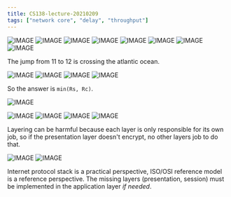 ```yaml
---
title: CS138-lecture-20210209
tags: ["network core", "delay", "throughput"]
---
```


![IMAGE](/notes/C7CFB6FFE5E207A06EEB4FD66EE2408B.jpg)
![IMAGE](/notes/7A027695FE3BB847B66E22013562DE3D.jpg)
![IMAGE](/notes/89E849C690E3A3EE5DCFB3BC83A54216.jpg)
![IMAGE](/notes/0A63F644AC5FE177BE519E23A93EE5A7.jpg)
![IMAGE](/notes/B318001F62074D03D4836673CBE253AE.jpg)
![IMAGE](/notes/8816D1C9508A62E19C6DDBCA3A85F625.jpg)
![IMAGE](/notes/310F9D52847930E2F228A047D4AA39F2.jpg)
![IMAGE](/notes/FDE26798B80DB4964C1B917A22C57748.jpg)

The jump from 11 to 12 is crossing the atlantic ocean.

![IMAGE](/notes/9E3DEC8A023FB30C0E35C14FC3E51A8B.jpg)
![IMAGE](/notes/39BBEA393294AD4B21E9C7C60191CE2C.jpg)
![IMAGE](/notes/27A832FE6D10884F56AE403CE611C89C.jpg)
![IMAGE](/notes/9CD7E176284644FB295DBD3CE3B5910E.jpg)

So the answer is `min(Rs, Rc)`.

![IMAGE](/notes/A8C49BFBE4DC88E218ED8ADE2F30F1AE.jpg)

![IMAGE](/notes/089A0F95E6233D6079A1E222F97CB895.jpg)
![IMAGE](/notes/B9D2C3A49AF69E824701888574879970.jpg)
![IMAGE](/notes/B3A8B1C7AA9D8E772DBEC6E0B172F11C.jpg)
![IMAGE](/notes/B628ABEE8E191C883FACFE8C4F965C17.jpg)

Layering can be harmful because each layer is only responsible for its own job, so if the presentation layer doesn't encrypt, no other layers job to do that.

![IMAGE](/notes/DC0DFD35AFB6315662ABD50D3F9622BF.jpg)
![IMAGE](/notes/ED948C79051AE10D26FB73C613FE83F5.jpg)

Internet protocol stack is a practical perspective, ISO/OSI reference model is a reference perspective. The missing layers (presentation, session) must be implemented in the application layer _if needed_.
